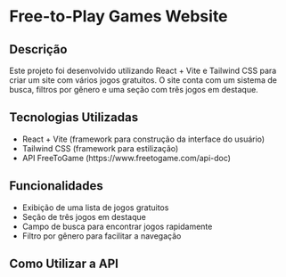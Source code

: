 <h1>Free-to-Play Games Website</h1>

<h2>Descrição</h2>
<p>Este projeto foi desenvolvido utilizando React + Vite e Tailwind CSS para criar um site com vários jogos gratuitos. O site conta com um sistema de busca, filtros por gênero e uma seção com três jogos em destaque.</p>

<h2>Tecnologias Utilizadas</h2>

<ul>
  <li>
    React + Vite (framework para construção da interface do usuário)
  </li>
  <li>
    Tailwind CSS (framework para estilização)
  </li>
  <li>
    API FreeToGame (https://www.freetogame.com/api-doc)
  </li>
</ul>

<h2>Funcionalidades</h2>
<ul>
  <li>
    Exibição de uma lista de jogos gratuitos
  </li>
  <li>
    Seção de três jogos em destaque
  </li>
  <li>
    Campo de busca para encontrar jogos rapidamente
  </li>
  <li>
    Filtro por gênero para facilitar a navegação
  </li>
</ul>

<h2> Como Utilizar a API</h2>

